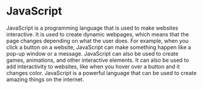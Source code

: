 # JavaScript

JavaScript is a programming language that is used to make websites interactive. It is used to create dynamic webpages, which means that the page changes depending on what the user does. For example, when you click a button on a website, JavaScript can make something happen like a pop-up window or a message. JavaScript can also be used to create games, animations, and other interactive elements. It can also be used to add interactivity to websites, like when you hover over a button and it changes color. JavaScript is a powerful language that can be used to create amazing things on the internet.
